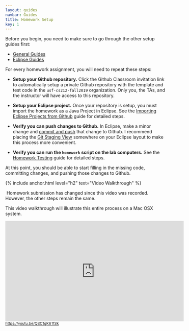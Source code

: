```yaml
---
layout: guides
navbar: Guides
title: Homework Setup
key: 1
---
```


Before you begin, you need to make sure to go through the other setup guides first:

  - [General Guides](/guides/general/)
  - [Eclipse Guides](/guides/eclipse/)

For every homework assignment, you will need to repeat these steps:

  - **Setup your Github repository.** Click the Github Classroom invitation link to automatically setup a private Github repository with the template and test code in the `usf-cs212-fall2019` organization. Only you, the TAs, and the instructor will have access to this repository.

  - **Setup your Eclipse project.** Once your repository is setup, you must import the homework as a Java Project in Eclipse. See the [Importing Eclipse Projects from Github](/guides/eclipse/importing-eclipse-projects-from-github.html) guide for detailed steps.

  - **Verify you can push changes to Github.** In Eclipse, make a minor change and [commit and push](http://wiki.eclipse.org/EGit/User_Guide#Committing_Changes) that change to Github. I recommend placing the [Git Staging View](http://wiki.eclipse.org/EGit/User_Guide#Git_Staging_View) somewhere on your Eclipse layout to make this process more convenient.

  - **Verify you can run the `homework` script on the lab computers.** See the [Homework Testing](/guides/homework/homework-testing.html) guide for detailed steps.

At this point, you should be able to start filling in the missing code, committing changes, and pushing those changes to Github.

{% include anchor.html level="h2" text="Video Walkthrough" %}

<article class="message is-warning">
  <div class="message-body">
    <i class="fas fa-info-circle"></i>&nbsp;Homework submission has changed since this video was recorded. However, the other steps remain the same.
  </div>
</article>

<p>This video walkthrough will illustrate this entire process on a Mac OSX system.</p>

<div>
  <iframe width="560" height="315" src="https://www.youtube-nocookie.com/embed/QSC1gK6TtSk?rel=0" frameborder="0" allow="autoplay; encrypted-media" allowfullscreen style="height: 315px;"></iframe>
  <br/>
  <small><a href="https://youtu.be/QSC1gK6TtSk"><i class="fab fa-youtube"></i> https://youtu.be/QSC1gK6TtSk</a></small>
</div>
